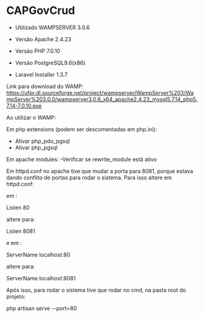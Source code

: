 # CAPGovCrud

- Utilizado WAMPSERVER 3.0.6

- Versão Apache 2.4.23

- Versão PHP 7.0.10

- Versão PostgreSQL9.6(x86)

- Laravel Installer 1.3.7


Link para download do WAMP: https://ufpr.dl.sourceforge.net/project/wampserver/WampServer%203/WampServer%203.0.0/wampserver3.0.6_x64_apache2.4.23_mysql5.7.14_php5.7.14-7.0.10.exe

Ao utilizar o WAMP:

Em php extensions (podem ser descomentadas em php.ini):
- Ativar php_pdo_pgsql
- Ativar php_pgsql

Em apache modules:
-Verificar se rewrite_module está ativo

Em httpd.conf no apache tive que mudar a porta para 8081, 
porque estava dando conflito de portas para rodar o sistema. Para isso altere em httpd.conf: 

em :

Listen 80

altere para:

Listen 8081

e em :

ServerName localhost:80

altere para:

ServerName localhost:8081

Após isso, para rodar o sistema tive que rodar no cmd, na pasta root do projeto:

php artisan serve --port=80
















